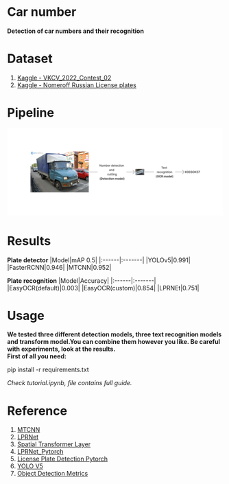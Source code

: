 # Car number
**Detection of car numbers and their recognition**

# Dataset
1. [Kaggle - VKCV_2022_Contest_02](https://www.kaggle.com/competitions/vkcv2022-contest-02-carplates/data)
2. [Kaggle - Nomeroff Russian License plates](https://www.kaggle.com/datasets/evgrafovmaxim/nomeroff-russian-license-plates?select=autoriaNumberplateOcrRu-2021-09-01)
# Pipeline
![Pipeline](./data/pipeline.png)


# Results 
**Plate detector**
|Model|mAP 0.5|
|:------|:-------|
|YOLOv5|0.991|
|FasterRCNN|0.946|
|MTCNN|0.952|

**Plate recognition**
|Model|Accuracy|
|:------|:-------|
|EasyOCR(default)|0.003|
|EasyOCR(custom)|0.854|
|LPRNEt|0.751|

# Usage
**We tested three different detection models, three text recognition models and transform model.You can combine them however you like.
Be  careful with experiments, look at the results.\
First of all you need:**

pip install -r requirements.txt 

*Check tutorial.ipynb, file contains full guide.*

# Reference 
1. [MTCNN](https://arxiv.org/abs/1604.02878v1)
1. [LPRNet](https://arxiv.org/abs/1806.10447)
1. [Spatial Transformer Layer](https://arxiv.org/abs/1506.02025)
1. [LPRNet_Pytorch](https://github.com/sirius-ai/LPRNet_Pytorch)
1. [License Plate Detection Pytorch](https://github.com/xuexingyu24/License_Plate_Detection_Pytorch)
1. [YOLO V5](https://github.com/ultralytics/yolov5)
1. [Object Detection Metrics](https://github.com/rafaelpadilla/Object-Detection-Metrics)